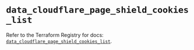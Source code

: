 # `data_cloudflare_page_shield_cookies_list`

Refer to the Terraform Registry for docs: [`data_cloudflare_page_shield_cookies_list`](https://registry.terraform.io/providers/cloudflare/cloudflare/5.2.0/docs/data-sources/page_shield_cookies_list).
